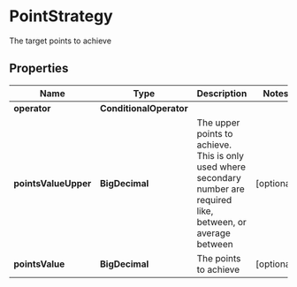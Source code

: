 

# PointStrategy

The target points to achieve

## Properties

Name | Type | Description | Notes
------------ | ------------- | ------------- | -------------
**operator** | **ConditionalOperator** |  | 
**pointsValueUpper** | **BigDecimal** | The upper points to achieve. This is only used where secondary number are required like, between, or average between |  [optional]
**pointsValue** | **BigDecimal** | The points to achieve |  [optional]



